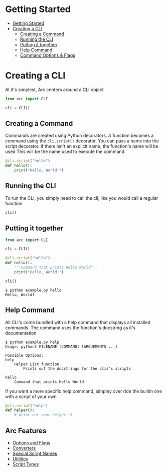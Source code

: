 # Getting Started

- [Getting Started](#getting-started)
- [Creating a CLI](#creating-a-cli)
  - [Creating a Command](#creating-a-command)
  - [Running the CLI](#running-the-cli)
  - [Putting it together](#putting-it-together)
  - [Help Command](#help-command)
  - [Command Options & Flags](#command-options--flags)


# Creating a CLI
At it's simplest, Arc centers around a CLI object
```py x
from arc import CLI

cli = CLI()
```

## Creating a Command
Commands are created using Python decorators. A function becomes a command using the `cli.script()` decorator. You can pass a name into the script decorator. If there isn't an explicit name, the function's name will be used This will be the name used to execute the command.

```py x
@cli.script("hello")
def hello():
    print("Hello, World!")
```

## Running the CLI
To run the CLI, you simply need to call the cli, like you would call a regular function
```py x
cli()
```


## Putting it together
```py
from arc import CLI

cli = CLI()

@cli.script("hello")
def hello():
    '''Command that prints Hello World'''
    print("Hello, World!")

cli()
```

```out
$ python example.py hello
Hello, World!
```


## Help Command
All CLI's come bundled with a help command that displays all installed commands. The command uses the function's docstring as it's documentation
```
$ python example.py help
Usage: python3 FILENAME [COMMAND] [ARGUEMENTS ...]

Possible Options:
help
    Helper List function
        Prints out the docstrings for the clis's scripts

hello
    Command that prints Hello World
```

If you want a more specific help command, simpley over ride the builtin one with a script of your own
```py x 
@cli.script("help")
def helper():
    # print out your helper :)
```


## Arc Features
- [Options and Flags](./options_and_flags.md)
- [Converters](./converters.md)
- [Special Script Names](./special_script_names.md)
- [Utilities](./utilities.md)
- [Script Types](./scripts/scripts.md)

